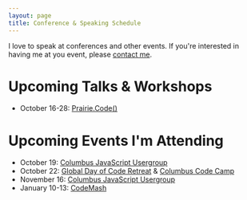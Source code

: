 ```yaml
---
layout: page
title: Conference & Speaking Schedule
---
```


I love to speak at conferences and other events. If you're interested in having me at you event, please [contact me](mailto:guy@guyroyse.com).

# Upcoming Talks & Workshops

- October 16-28: [Prairie.Code()](http://prairiecode.amegala.com/)

# Upcoming Events I'm Attending

- October 19: [Columbus JavaScript Usergroup](http://cbusjs.github.io)
- October 22: [Global Day of Code Retreat](http://globalday.coderetreat.org/) & [Columbus Code Camp](http://columbuscodecamp.com/)
- November 16: [Columbus JavaScript Usergroup](http://cbusjs.github.io)
- January 10-13: [CodeMash](http://www.codemash.org/)
